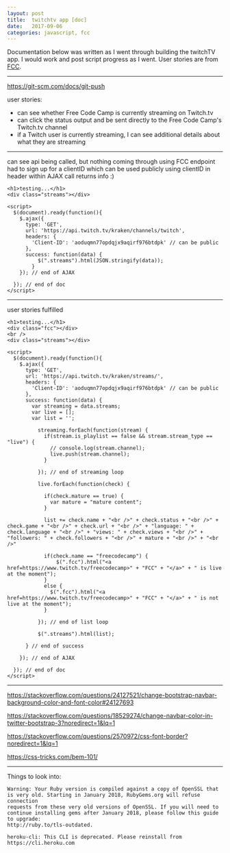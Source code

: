 ```yaml
---
layout: post
title:  twitchtv app [doc]
date:   2017-09-06
categories: javascript, fcc
---
```


Documentation below was written as I went through building the twitchTV app. I would work and post script progress as I went. User stories are from [FCC](https://freecodecamp.org).

- - - 

https://git-scm.com/docs/git-push 

user stories:
* can see whether Free Code Camp is currently streaming on Twitch.tv
* can click the status output and be sent directly to the Free Code Camp's Twitch.tv channel
* if a Twitch user is currently streaming, I can see additional details about what they are streaming

- - - 
can see api being called, but nothing coming through using FCC endpoint 
had to sign up for a clientID which can be used publicly
using clientID in header within AJAX call returns info :)
```
<h1>testing...</h1>
<div class="streams"></div>

<script>
  $(document).ready(function(){
    $.ajax({
      type: 'GET',
      url: 'https://api.twitch.tv/kraken/channels/twitch',
      headers: {
        'Client-ID': 'aoduqmn77opdqjx9aqirf976btdpk' // can be public
      },
      success: function(data) {
          $(".streams").html(JSON.stringify(data));
        }
    }); // end of AJAX

  }); // end of doc
</script>
```
- - - 

user stories fulfilled
```
<h1>testing...</h1>
<div class="fcc"></div>
<br />
<div class="streams"></div>

<script>
  $(document).ready(function(){
    $.ajax({
      type: 'GET',
      url: 'https://api.twitch.tv/kraken/streams/',
      headers: {
        'Client-ID': 'aoduqmn77opdqjx9aqirf976btdpk' // can be public
      },
      success: function(data) {
        var streaming = data.streams;
        var live = [];
        var list = '';

          streaming.forEach(function(stream) {
            if(stream.is_playlist == false && stream.stream_type == "live") {
              // console.log(stream.channel);
              live.push(stream.channel);     
            } 

          }); // end of streaming loop

          live.forEach(function(check) {

            if(check.mature == true) {
              var mature = "mature content";
            }
            
            list += check.name + "<br />" + check.status + "<br />" + check.game + "<br />" + check.url + "<br />" + "language: " + check.language + "<br />" + "views: " + check.views + "<br />" + "followers: " + check.followers + "<br />" + mature + "<br />" + "<br />"

            if(check.name == "freecodecamp") { 
                $(".fcc").html("<a href=https://www.twitch.tv/freecodecamp>" + "FCC" + "</a>" + " is live at the moment");
            }
            else {
              $(".fcc").html("<a href=https://www.twitch.tv/freecodecamp>" + "FCC" + "</a>" + " is not live at the moment");
            }
            
          }); // end of list loop

          $(".streams").html(list);
          
      } // end of success

    }); // end of AJAX

  }); // end of doc
</script>
```
- - - 
https://stackoverflow.com/questions/24127521/change-bootstrap-navbar-background-color-and-font-color#24127693

https://stackoverflow.com/questions/18529274/change-navbar-color-in-twitter-bootstrap-3?noredirect=1&lq=1

https://stackoverflow.com/questions/2570972/css-font-border?noredirect=1&lq=1

https://css-tricks.com/bem-101/

- - - 

Things to look into: 

```
Warning: Your Ruby version is compiled against a copy of OpenSSL that is very old. Starting in January 2018, RubyGems.org will refuse connection
requests from these very old versions of OpenSSL. If you will need to continue installing gems after January 2018, please follow this guide to upgrade:
http://ruby.to/tls-outdated.
```
```
heroku-cli: This CLI is deprecated. Please reinstall from https://cli.heroku.com
```